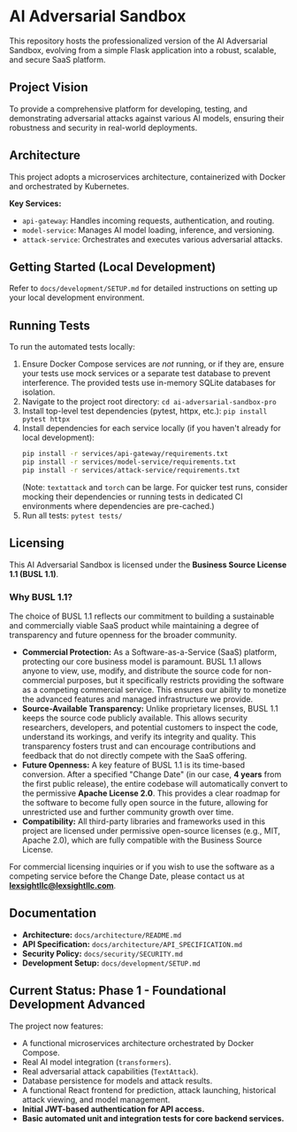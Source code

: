 # AI Adversarial Sandbox

This repository hosts the professionalized version of the AI Adversarial Sandbox, evolving from a simple Flask application into a robust, scalable, and secure SaaS platform.

## Project Vision

To provide a comprehensive platform for developing, testing, and demonstrating adversarial attacks against various AI models, ensuring their robustness and security in real-world deployments.

## Architecture

This project adopts a microservices architecture, containerized with Docker and orchestrated by Kubernetes.

**Key Services:**
- `api-gateway`: Handles incoming requests, authentication, and routing.
- `model-service`: Manages AI model loading, inference, and versioning.
- `attack-service`: Orchestrates and executes various adversarial attacks.

## Getting Started (Local Development)

Refer to `docs/development/SETUP.md` for detailed instructions on setting up your local development environment.

## Running Tests

To run the automated tests locally:

1.  Ensure Docker Compose services are *not* running, or if they are, ensure your tests use mock services or a separate test database to prevent interference. The provided tests use in-memory SQLite databases for isolation.
2.  Navigate to the project root directory: `cd ai-adversarial-sandbox-pro`
3.  Install top-level test dependencies (pytest, httpx, etc.): `pip install pytest httpx`
4.  Install dependencies for each service locally (if you haven't already for local development):
    ```bash
    pip install -r services/api-gateway/requirements.txt
    pip install -r services/model-service/requirements.txt
    pip install -r services/attack-service/requirements.txt
    ```
    (Note: `textattack` and `torch` can be large. For quicker test runs, consider mocking their dependencies or running tests in dedicated CI environments where dependencies are pre-cached.)
5.  Run all tests: `pytest tests/`

## Licensing

This AI Adversarial Sandbox is licensed under the **Business Source License 1.1 (BUSL 1.1)**.

### Why BUSL 1.1?

The choice of BUSL 1.1 reflects our commitment to building a sustainable and commercially viable SaaS product while maintaining a degree of transparency and future openness for the broader community.

*   **Commercial Protection:** As a Software-as-a-Service (SaaS) platform, protecting our core business model is paramount. BUSL 1.1 allows anyone to view, use, modify, and distribute the source code for non-commercial purposes, but it specifically restricts providing the software as a competing commercial service. This ensures our ability to monetize the advanced features and managed infrastructure we provide.
*   **Source-Available Transparency:** Unlike proprietary licenses, BUSL 1.1 keeps the source code publicly available. This allows security researchers, developers, and potential customers to inspect the code, understand its workings, and verify its integrity and quality. This transparency fosters trust and can encourage contributions and feedback that do not directly compete with the SaaS offering.
*   **Future Openness:** A key feature of BUSL 1.1 is its time-based conversion. After a specified "Change Date" (in our case, **4 years** from the first public release), the entire codebase will automatically convert to the permissive **Apache License 2.0**. This provides a clear roadmap for the software to become fully open source in the future, allowing for unrestricted use and further community growth over time.
*   **Compatibility:** All third-party libraries and frameworks used in this project are licensed under permissive open-source licenses (e.g., MIT, Apache 2.0), which are fully compatible with the Business Source License.

For commercial licensing inquiries or if you wish to use the software as a competing service before the Change Date, please contact us at **lexsightllc@lexsightllc.com**.

## Documentation

- **Architecture:** `docs/architecture/README.md`
- **API Specification:** `docs/architecture/API_SPECIFICATION.md`
- **Security Policy:** `docs/security/SECURITY.md`
- **Development Setup:** `docs/development/SETUP.md`

## Current Status: Phase 1 - Foundational Development Advanced

The project now features:
- A functional microservices architecture orchestrated by Docker Compose.
- Real AI model integration (`transformers`).
- Real adversarial attack capabilities (`TextAttack`).
- Database persistence for models and attack results.
- A functional React frontend for prediction, attack launching, historical attack viewing, and model management.
- **Initial JWT-based authentication for API access.**
- **Basic automated unit and integration tests for core backend services.**
